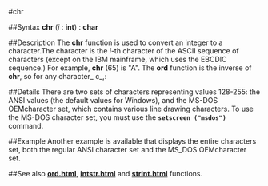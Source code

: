 
#chr

##Syntax
**chr** (_i_ : **int**) : **char**



##Description
The **chr** function is used to convert an integer to a character.The character is the _i_-th character of the ASCII sequence of characters (except on the IBM mainframe, which uses the EBCDIC sequence.)  For example, **chr** (65) is "A".
The **ord** function is the inverse of **chr**, so for any character_ c_,:






##Details
There are two sets of characters representing values 128-255: the ANSI values (the default values for Windows), and the MS-DOS OEMcharacter set, which contains various line drawing characters. To use the MS-DOS character set, you must use the **`setscreen ("msdos")`** command.



##Example
Another example is available that displays the entire characters set, both the regular ANSI character set and the MS_DOS OEMcharacter set.




##See also
**[ord.html](ord)**, **[intstr.html](intstr)** and **[strint.html](strint)** functions.


